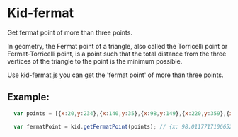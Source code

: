 # Kid-fermat

Get fermat point of more than three points.

In geometry, the Fermat point of a triangle, also called the Torricelli point or Fermat-Torricelli point, is a point such that the total distance from the three vertices of the triangle to the point is the minimum possible.

Use kid-fermat.js you can get the 'fermat point' of more than three points.

Example:
----------------------------

```js
  var points = [{x:20,y:234},{x:140,y:35},{x:98,y:149},{x:220,y:359},{x:657,y:127},{x:50,y:91}];
  
  var fermatPoint = kid.getFermatPoint(points); // {x: 98.01177171066529, y: 149.01494620065168}
```
  

  
  

